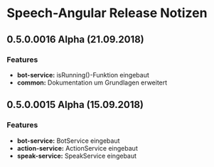 # Speech-Angular Release Notizen


## 0.5.0.0016 Alpha (21.09.2018)

### Features

* **bot-service:** isRunning()-Funktion eingebaut
* **common:** Dokumentation um Grundlagen erweitert


## 0.5.0.0015 Alpha (15.09.2018)

### Features

* **bot-service:** BotService eingebaut
* **action-service:** ActionService eingebaut
* **speak-service:** SpeakService eingebaut
